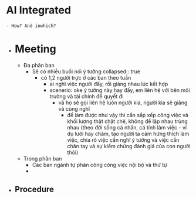 # AI Integrated
	- How? And inwhich?
- # Meeting
	- Đa phân ban
		- Sẽ có nhiều buổi nói ý tưởng
		  collapsed:: true
			- có 1,2 người trực ở các ban theo tuần
				- ai nghĩ việc người đấy, rồi giảng nhau lúc kết hợp
				- scenerio: oke ý tưởng này hay đấy, em liên hệ với bên môi trường và tài chính để quyết đi
					- và họ sẽ gọi liên hệ luôn người kia, người kia sẽ giảng và cùng nghĩ
						- để làm được như vậy thì cần sắp xếp công việc và khối lượng thật chặt chẽ, không để lặp nhau trùng nhau (theo đời sống cá nhân, cá tính làm việc - ví dụ lười hay chăm, tạo người ta cảm hứng thích làm việc, chia rõ việc cần nghĩ ý tưởng và việc cần chân tay và sự kiểm chứng đánh giá của con người thôi)
	- Trong phân ban
		- Các ban ngành tự phân công công việc nội bộ và thứ tự
		-
- Procedure
	-